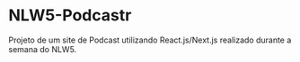 # NLW5-Podcastr
Projeto de um site de Podcast utilizando React.js/Next.js realizado durante a semana do NLW5. 
